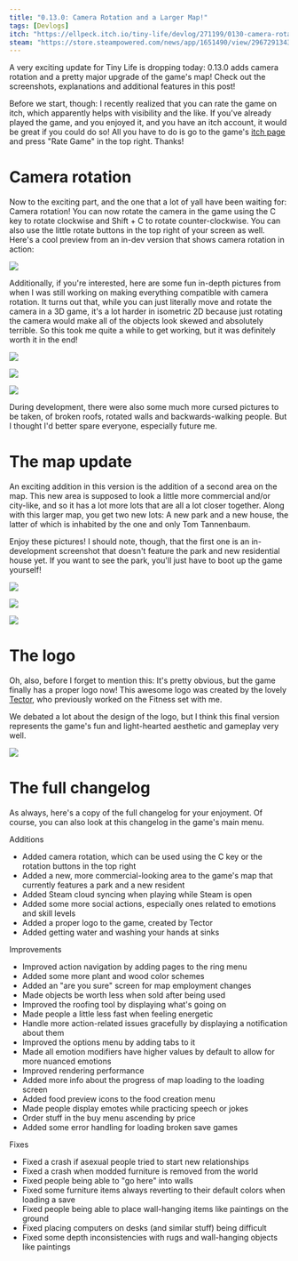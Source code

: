 ```yaml
---
title: "0.13.0: Camera Rotation and a Larger Map!"
tags: [Devlogs]
itch: "https://ellpeck.itch.io/tiny-life/devlog/271199/0130-camera-rotation-and-a-larger-map"
steam: "https://store.steampowered.com/news/app/1651490/view/2967291343236374275"
---
```


A very exciting update for Tiny Life is dropping today: 0.13.0 adds camera rotation and a pretty major upgrade of the game's map! Check out the screenshots, explanations and additional features in this post!

Before we start, though: I recently realized that you can rate the game on itch, which apparently helps with visibility and the like. If you've already played the game, and you enjoyed it, and you have an itch account, it would be great if you could do so! All you have to do is go to the game's [itch page](https://ellpeck.itch.io/tiny-life) and press "Rate Game" in the top right. Thanks!

# Camera rotation

Now to the exciting part, and the one that a lot of yall have been waiting for: Camera rotation! You can now rotate the camera in the game using the C key to rotate clockwise and Shift + C to rotate counter-clockwise. You can also use the little rotate buttons in the top right of your screen as well. Here's a cool preview from an in-dev version that shows camera rotation in action:

![](https://img.itch.zone/aW1nLzY0NDI3NTEuZ2lm/original/4XvBWp.gif)

Additionally, if you're interested, here are some fun in-depth pictures from when I was still working on making everything compatible with camera rotation. It turns out that, while you can just literally move and rotate the camera in a 3D game, it's a lot harder in isometric 2D because just rotating the camera would make all of the objects look skewed and absolutely terrible. So this took me quite a while to get working, but it was definitely worth it in the end!

![](https://img.itch.zone/aW1nLzY0NDI3NTMucG5n/original/N6P%2Ftf.png)

![](https://img.itch.zone/aW1nLzY0NDI3NTUucG5n/original/jEdjiv.png)

![](https://img.itch.zone/aW1nLzY0NDI3NTgucG5n/original/5VQRGW.png)

During development, there were also some much more cursed pictures to be taken, of broken roofs, rotated walls and backwards-walking people. But I thought I'd better spare everyone, especially future me.

# The map update

An exciting addition in this version is the addition of a second area on the map. This new area is supposed to look a little more commercial and/or city-like, and so it has a lot more lots that are all a lot closer together. Along with this larger map, you get two new lots: A new park and a new house, the latter of which is inhabited by the one and only Tom Tannenbaum.

Enjoy these pictures! I should note, though, that the first one is an in-development screenshot that doesn't feature the park and new residential house yet. If you want to see the park, you'll just have to boot up the game yourself!

![](https://img.itch.zone/aW1nLzY0NDI3ODMucG5n/original/1wx9B5.png)

![](https://img.itch.zone/aW1nLzY0NDI3ODQucG5n/original/6YS08K.png)

![](https://img.itch.zone/aW1nLzY0NDI3ODUucG5n/original/aYSZEM.png)

# The logo

Oh, also, before I forget to mention this: It's pretty obvious, but the game finally has a proper logo now! This awesome logo was created by the lovely [Tector](https://www.instagram.com/tector_pixel/), who previously worked on the Fitness set with me.

We debated a lot about the design of the logo, but I think this final version represents the game's fun and light-hearted aesthetic and gameplay very well.

![](https://img.itch.zone/aW1nLzY0NDI4MDQucG5n/original/Th9Ent.png)

# The full changelog

As always, here's a copy of the full changelog for your enjoyment. Of course, you can also look at this changelog in the game's main menu.

Additions
- Added camera rotation, which can be used using the C key or the rotation buttons in the top right
- Added a new, more commercial-looking area to the game's map that currently features a park and a new resident
- Added Steam cloud syncing when playing while Steam is open
- Added some more social actions, especially ones related to emotions and skill levels
- Added a proper logo to the game, created by Tector
- Added getting water and washing your hands at sinks

Improvements
- Improved action navigation by adding pages to the ring menu
- Added some more plant and wood color schemes
- Added an "are you sure" screen for map employment changes
- Made objects be worth less when sold after being used
- Improved the roofing tool by displaying what's going on
- Made people a little less fast when feeling energetic
- Handle more action-related issues gracefully by displaying a notification about them
- Improved the options menu by adding tabs to it
- Made all emotion modifiers have higher values by default to allow for more nuanced emotions
- Improved rendering performance
- Added more info about the progress of map loading to the loading screen
- Added food preview icons to the food creation menu
- Made people display emotes while practicing speech or jokes
- Order stuff in the buy menu ascending by price
- Added some error handling for loading broken save games

Fixes
- Fixed a crash if asexual people tried to start new relationships
- Fixed a crash when modded furniture is removed from the world
- Fixed people being able to "go here" into walls
- Fixed some furniture items always reverting to their default colors when loading a save
- Fixed people being able to place wall-hanging items like paintings on the ground
- Fixed placing computers on desks (and similar stuff) being difficult
- Fixed some depth inconsistencies with rugs and wall-hanging objects like paintings
